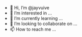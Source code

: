 - 👋 Hi, I’m @jayvuive
- 👀 I’m interested in ...
- 🌱 I’m currently learning ...
- 💞️ I’m looking to collaborate on ...
- 📫 How to reach me ...

<!---
jayvuive/jayvuive is a ✨ special ✨ repository because its `README.md` (this file) appears on your GitHub profile.
You can click the Preview link to take a look at your changes.
--->

